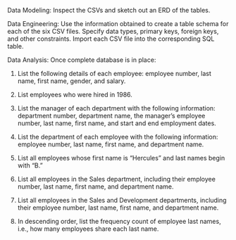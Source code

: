 Data Modeling:
Inspect the CSVs and sketch out an ERD of the tables.

Data Engineering:
Use the information obtained to create a table schema for each of the six CSV files. Specify data types, primary keys, 
foreign keys, and other constraints. Import each CSV file into the corresponding SQL table.

Data Analysis:
Once complete database is in place:

1. List the following details of each employee: employee number, last name, first name, gender, and salary.

2. List employees who were hired in 1986.

3. List the manager of each department with the following information: department number, department name, 
the manager’s employee number, last name, first name, and start and end employment dates.

4. List the department of each employee with the following information: employee number, last name, 
first name, and department name.

5. List all employees whose first name is “Hercules” and last names begin with “B.”

6. List all employees in the Sales department, including their employee number, last name, first name, and department name.

7. List all employees in the Sales and Development departments, including their employee number, last name, first name, 
and department name.

8. In descending order, list the frequency count of employee last names, i.e., how many employees share each last name.
